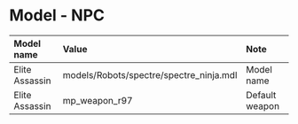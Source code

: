 # Model - NPC

| Model name | Value | Note |
| :--- | :--- | :--- |
| Elite Assassin | models/Robots/spectre/spectre\_ninja.mdl | Model name |
| Elite Assassin | mp\_weapon\_r97 | Default weapon |

